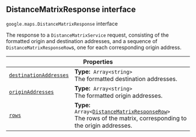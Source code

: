 
<h2 id="DistanceMatrixResponse">DistanceMatrixResponse interface</h2>
<p>
<code><span itemprop="path">google.maps</span>.<span itemprop="name">DistanceMatrixResponse</span></code>
interface
</p>
<p>The response to a <code>DistanceMatrixService</code> request, consisting of the formatted origin and destination addresses, and a sequence of <code>DistanceMatrixResponseRow</code>s, one for each corresponding origin address.</p>
<div class="devsite-table-wrapper"><table class="properties responsive" summary="interface DistanceMatrixResponse - Properties">
<thead>
<tr><th colspan="2">Properties</th>
</tr></thead>
<tbody>
<tr id="DistanceMatrixResponse.destinationAddresses">
<td itemprop="property"><code><a class="secret-link" href="#DistanceMatrixResponse.destinationAddresses"><span>destinationAddresses</span></a></code></td>
<td><div><strong>Type:</strong>&nbsp; <code>Array&lt;string&gt;</code></div>
<div class="desc">The formatted destination addresses.</div></td>
</tr>
<tr id="DistanceMatrixResponse.originAddresses">
<td itemprop="property"><code><a class="secret-link" href="#DistanceMatrixResponse.originAddresses"><span>originAddresses</span></a></code></td>
<td><div><strong>Type:</strong>&nbsp; <code>Array&lt;string&gt;</code></div>
<div class="desc">The formatted origin addresses.</div></td>
</tr>
<tr id="DistanceMatrixResponse.rows">
<td itemprop="property"><code><a class="secret-link" href="#DistanceMatrixResponse.rows"><span>rows</span></a></code></td>
<td><div><strong>Type:</strong>&nbsp; <code>Array&lt;<a href="DistanceMatrixResponseRow.md">DistanceMatrixResponseRow</a>&gt;</code></div>
<div class="desc">The rows of the matrix, corresponding to the origin addresses.</div></td>
</tr>
</tbody>
</table></div>

